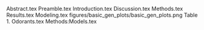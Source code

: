Abstract.tex
Preamble.tex
Introduction.tex
Discussion.tex
Methods.tex
Results.tex
Modeling.tex
figures/basic_gen_plots/basic_gen_plots.png
Table 1. Odorants.tex
Methods:Models.tex